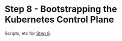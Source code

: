 # Step 8 - Bootstrapping the Kubernetes Control Plane

Scripts, etc for [Step 8](https://github.com/kelseyhightower/kubernetes-the-hard-way/blob/master/docs/08-bootstrapping-kubernetes-controllers.md).
